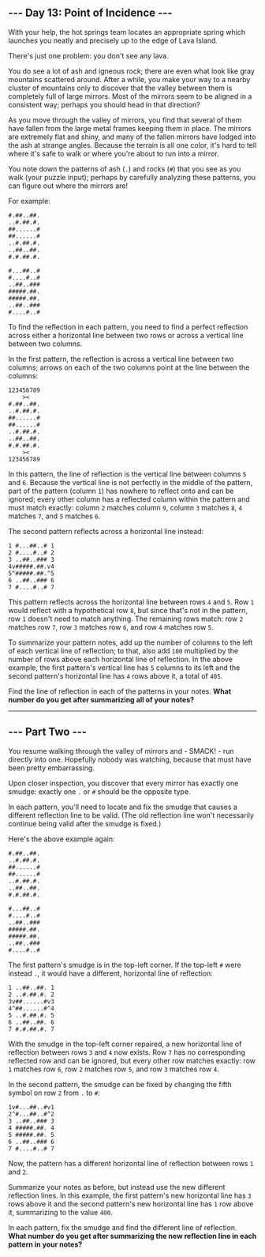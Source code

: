 ## --- Day 13: Point of Incidence ---

With your help, the hot springs team locates an appropriate spring which launches you neatly and precisely up to the edge of Lava Island.

There's just one problem: you don't see any lava.

You do see a lot of ash and igneous rock; there are even what look like gray mountains scattered around. After a while, you make your way to a nearby cluster of mountains only to discover that the valley between them is completely full of large mirrors. Most of the mirrors seem to be aligned in a consistent way; perhaps you should head in that direction?

As you move through the valley of mirrors, you find that several of them have fallen from the large metal frames keeping them in place. The mirrors are extremely flat and shiny, and many of the fallen mirrors have lodged into the ash at strange angles. Because the terrain is all one color, it's hard to tell where it's safe to walk or where you're about to run into a mirror.

You note down the patterns of ash (`.`) and rocks (`#`) that you see as you walk (your puzzle input); perhaps by carefully analyzing these patterns, you can figure out where the mirrors are!

For example:

```
#.##..##.
..#.##.#.
##......#
##......#
..#.##.#.
..##..##.
#.#.##.#.

#...##..#
#....#..#
..##..###
#####.##.
#####.##.
..##..###
#....#..#
```

To find the reflection in each pattern, you need to find a perfect reflection across either a horizontal line between two rows or across a vertical line between two columns.

In the first pattern, the reflection is across a vertical line between two columns; arrows on each of the two columns point at the line between the columns:

```
123456789
    ><
#.##..##.
..#.##.#.
##......#
##......#
..#.##.#.
..##..##.
#.#.##.#.
    ><
123456789
```

In this pattern, the line of reflection is the vertical line between columns `5` and `6`. Because the vertical line is not perfectly in the middle of the pattern, part of the pattern (column `1`) has nowhere to reflect onto and can be ignored; every other column has a reflected column within the pattern and must match exactly: column `2` matches column `9`, column `3` matches `8`, `4` matches `7`, and `5` matches `6`.

The second pattern reflects across a horizontal line instead:

```
1 #...##..# 1
2 #....#..# 2
3 ..##..### 3
4v#####.##.v4
5^#####.##.^5
6 ..##..### 6
7 #....#..# 7
```

This pattern reflects across the horizontal line between rows `4` and `5`. Row `1` would reflect with a hypothetical row `8`, but since that's not in the pattern, row `1` doesn't need to match anything. The remaining rows match: row `2` matches row `7`, row `3` matches row `6`, and row `4` matches row `5`.

To summarize your pattern notes, add up the number of columns to the left of each vertical line of reflection; to that, also add `100` multiplied by the number of rows above each horizontal line of reflection. In the above example, the first pattern's vertical line has `5` columns to its left and the second pattern's horizontal line has `4` rows above it, a total of `405`.

Find the line of reflection in each of the patterns in your notes. **What number do you get after summarizing all of your notes?**

---

## --- Part Two ---

You resume walking through the valley of mirrors and - SMACK! - run directly into one. Hopefully nobody was watching, because that must have been pretty embarrassing.

Upon closer inspection, you discover that every mirror has exactly one smudge: exactly one `.` or `#` should be the opposite type.

In each pattern, you'll need to locate and fix the smudge that causes a different reflection line to be valid. (The old reflection line won't necessarily continue being valid after the smudge is fixed.)

Here's the above example again:

```
#.##..##.
..#.##.#.
##......#
##......#
..#.##.#.
..##..##.
#.#.##.#.

#...##..#
#....#..#
..##..###
#####.##.
#####.##.
..##..###
#....#..#
```

The first pattern's smudge is in the top-left corner. If the top-left `#` were instead `.`, it would have a different, horizontal line of reflection:

```
1 ..##..##. 1
2 ..#.##.#. 2
3v##......#v3
4^##......#^4
5 ..#.##.#. 5
6 ..##..##. 6
7 #.#.##.#. 7
```

With the smudge in the top-left corner repaired, a new horizontal line of reflection between rows `3` and `4` now exists. Row `7` has no corresponding reflected row and can be ignored, but every other row matches exactly: row `1` matches row `6`, row `2` matches row `5`, and row `3` matches row `4`.

In the second pattern, the smudge can be fixed by changing the fifth symbol on row `2` from `.` to `#`:

```
1v#...##..#v1
2^#...##..#^2
3 ..##..### 3
4 #####.##. 4
5 #####.##. 5
6 ..##..### 6
7 #....#..# 7
```

Now, the pattern has a different horizontal line of reflection between rows `1` and `2`.

Summarize your notes as before, but instead use the new different reflection lines. In this example, the first pattern's new horizontal line has `3` rows above it and the second pattern's new horizontal line has `1` row above it, summarizing to the value `400`.

In each pattern, fix the smudge and find the different line of reflection. **What number do you get after summarizing the new reflection line in each pattern in your notes?**
